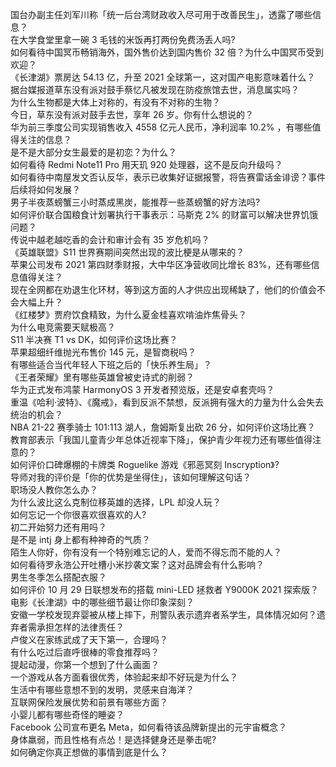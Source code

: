 国台办副主任刘军川称「统一后台湾财政收入尽可用于改善民生」，透露了哪些信息？  
在大学食堂里拿一碗 3 毛钱的米饭再打两份免费汤丢人吗?  
如何看待中国冥币畅销海外，国外售价达到国内售价 32 倍？为什么中国冥币受到欢迎？  
《长津湖》票房达 54.13 亿，升至 2021 全球第一，这对国产电影意味着什么？  
据台媒报道草东没有派对鼓手蔡忆凡被发现在防疫旅馆去世，消息属实吗？  
为什么生物都是大体上对称的，有没有不对称的生物？  
今日，草东没有派对鼓手去世，享年 26 岁。你有什么想说的？  
华为前三季度公司实现销售收入 4558 亿元人民币，净利润率 10.2% ，有哪些值得关注的信息？  
是不是大部分女生最爱的是初恋？为什么？  
如何看待 Redmi Note11 Pro 用天玑 920 处理器，这不是反向升级吗？  
如何看待中南屋发文否认反华，表示已收集好证据报警，将告赛雷话金诽谤？事件后续将如何发展？  
男子半夜蒸螃蟹三小时蒸成黑炭，能推荐一些蒸螃蟹的好方法吗?  
如何评价联合国粮食计划署执行干事表示：马斯克 2% 的财富可以解决世界饥饿问题？  
传说中越老越吃香的会计和审计会有 35 岁危机吗？  
《英雄联盟》S11 世界赛期间突然出现的波比梗是从哪来的？  
苹果公司发布 2021 第四财季财报，大中华区净营收同比增长 83%，还有哪些信息值得关注？  
现在全网都在劝退生化环材，等到这方面的人才供应出现稀缺了，他们的价值会不会大幅上升？  
《红楼梦》贾府饮食精致，为什么夏金桂喜欢啃油炸焦骨头？  
为什么电竞需要天赋极高？  
S11 半决赛 T1 vs DK，如何评价这场比赛？  
苹果超细纤维抛光布售价 145 元，是智商税吗？  
有哪些适合当代年轻人下班之后的「快乐养生局」？  
《王者荣耀》里有哪些英雄曾被史诗式的削弱？  
华为正式发布鸿蒙 HarmonyOS 3 开发者预览版，还是安卓套壳吗？  
重温《哈利·波特》、《魔戒》，看到反派不禁想，反派拥有强大的力量为什么会失去统治的机会？  
NBA 21-22 赛季骑士 101:113 湖人，詹姆斯复出砍 26 分，如何评价这场比赛？  
教育部表示「我国儿童青少年总体近视率下降」，保护青少年视力还有哪些值得注意的？  
如何评价口碑爆棚的卡牌类 Roguelike 游戏《邪恶冥刻 Inscryption》?  
导师对我的评价是「你的优势是坐得住」，该如何理解这句话？  
职场没人教你怎么办？  
为什么波比这么克制位移英雄的选择，LPL 却没人玩？  
如何忘记一个你很喜欢很喜欢的人?  
初二开始努力还有用吗？  
是不是 intj 身上都有种神奇的气质？  
陌生人你好，你有没有一个特别难忘记的人，爱而不得忘而不能的人？  
如何看待罗永浩公开吐槽小米抄袭文案？这对品牌会有什么影响？  
男生冬季怎么搭配衣服？  
如何评价 10 月 29 日联想发布的搭载 mini-LED 拯救者 Y9000K 2021 探索版？  
电影《长津湖》中的哪些细节最让你印象深刻？  
安徽一学校发现弃婴被从楼上摔下，刑警队表示遗弃者系学生，具体情况如何？遗弃者需承担怎样的法律责任？  
卢俊义在家练武成了天下第一，合理吗？  
有什么吃过后直呼很棒的零食推荐吗？  
提起动漫，你第一个想到了什么画面？  
一个游戏从各方面看很优秀，体验起来却不好玩是为什么？  
生活中有哪些意想不到的发明，灵感来自海洋？  
互联网保险发展优势和前景有哪些方面？  
小婴儿都有哪些奇怪的睡姿？  
Facebook 公司宣布更名 Meta，如何看待该品牌新提出的元宇宙概念？  
身体羸弱，而且性格有点怂！是选择健身还是拳击呢?  
如何确定你真正想做的事情到底是什么？  
